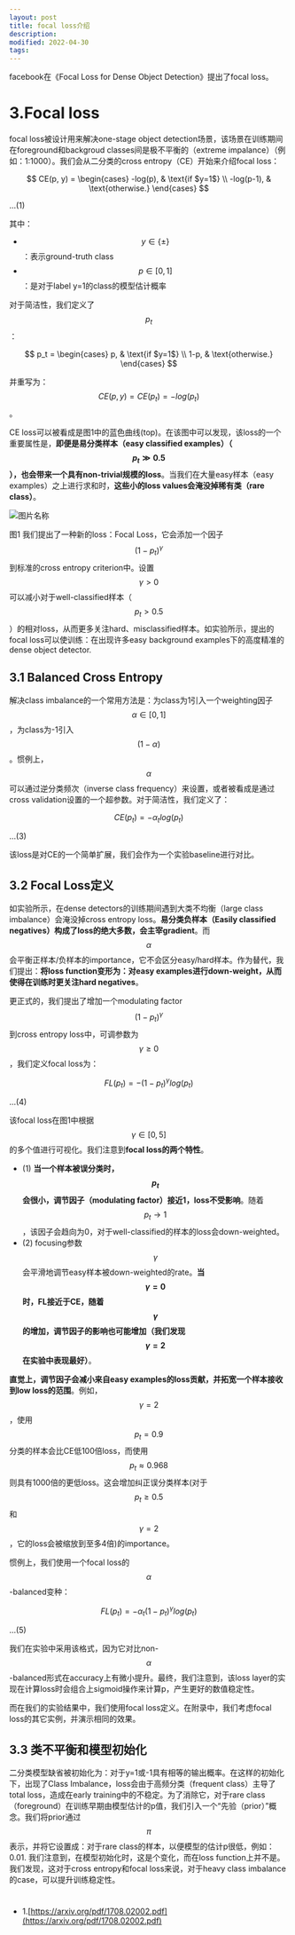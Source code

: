 ```yaml
---
layout: post
title: focal loss介绍
description: 
modified: 2022-04-30
tags: 
---
```


facebook在《Focal Loss for Dense Object Detection》提出了focal loss。

# 3.Focal loss

focal loss被设计用来解决one-stage object detection场景，该场景在训练期间在foreground和backgroud classes间是极不平衡的（extreme impalance）（例如：1:1000）。我们会从二分类的cross entropy（CE）开始来介绍focal loss：

$$
CE(p, y) = \begin{cases}
-log(p),  & \text{if $y=1$} \\
-log(p-1), & \text{otherwise.}
\end{cases}
$$

...(1)

其中：

- $$y \in \lbrace \pm \rbrace$$：表示ground-truth class
- $$p \in [0, 1]$$：是对于label y=1的class的模型估计概率

对于简洁性，我们定义了$$p_t$$：

$$
p_t = \begin{cases}
p,  & \text{if $y=1$} \\
1-p, & \text{otherwise.}
\end{cases}
$$

并重写为：$$CE(p, y) = CE(p_t) = - log(p_t)$$。

CE loss可以被看成是图1中的蓝色曲线(top)。在该图中可以发现，该loss的一个重要属性是，**即便是易分类样本（easy classified examples）（$$p_t \gg 0.5$$），也会带来一个具有non-trivial规模的loss**。当我们在大量easy样本（easy examples）之上进行求和时，**这些小的loss values会淹没掉稀有类（rare class）**。

<img alt="图片名称" src="https://picabstract-preview-ftn.weiyun.com/ftn_pic_abs_v3/a3db84ea68f85701fc6bc2e893edc9e6e56db2f8f3a9f9fe506c74ee2dfdfc52758ebf56d65f9d36f345deffa4f977f0?pictype=scale&amp;from=30113&amp;version=3.3.3.3&amp;fname=1.jpg&amp;size=750">

图1 我们提出了一种新的loss：Focal Loss，它会添加一个因子$$(1 - p_t)^{\gamma}$$到标准的cross entropy criterion中。设置$$\gamma > 0$$可以减小对于well-classified样本（$$p_t > 0.5$$）的相对loss，从而更多关注hard、misclassified样本。如实验所示，提出的focal loss可以使训练：在出现许多easy background examples下的高度精准的dense object detector.

## 3.1 Balanced Cross Entropy

解决class imbalance的一个常用方法是：为class为1引入一个weighting因子$$\alpha \in [0, 1]$$，为class为-1引入$$(1 - \alpha)$$。惯例上，$$\alpha$$可以通过逆分类频次（inverse class frequency）来设置，或者被看成是通过cross validation设置的一个超参数。对于简洁性，我们定义了：

$$
CE(p_t) = -\alpha_t log(p_t)
$$

...(3)

该loss是对CE的一个简单扩展，我们会作为一个实验baseline进行对比。

## 3.2 Focal Loss定义

如实验所示，在dense detectors的训练期间遇到大类不均衡（large class imbalance）会淹没掉cross entropy loss。**易分类负样本（Easily classified negatives）构成了loss的绝大多数，会主宰gradient**。而$$\alpha$$会平衡正样本/负样本的importance，它不会区分easy/hard样本。作为替代，我们提出：**将loss function变形为：对easy examples进行down-weight，从而使得在训练时更关注hard negatives**。

更正式的，我们提出了增加一个modulating factor $$(1 - p_t)^{\gamma}$$到cross entropy loss中，可调参数为$$\gamma \geq 0$$，我们定义focal loss为：

$$
FL(p_t) = -(1-p_t)^{\gamma} log(p_t)
$$

...(4)

该focal loss在图1中根据$$\gamma \in [0, 5]$$的多个值进行可视化。我们注意到**focal loss的两个特性**。

- (1) **当一个样本被误分类时，$$p_t$$会很小，调节因子（modulating factor）接近1，loss不受影响**。随着$$p_t \rightarrow 1$$，该因子会趋向为0，对于well-classified的样本的loss会down-weighted。
- (2) focusing参数$$\gamma$$会平滑地调节easy样本被down-weighted的rate。**当$$\gamma=0$$时，FL接近于CE，随着$$\gamma$$的增加，调节因子的影响也可能增加（我们发现$$\gamma=2$$在实验中表现最好）**。

**直觉上，调节因子会减小来自easy examples的loss贡献，并拓宽一个样本接收到low loss的范围**。例如，$$\gamma=2$$，使用$$p_t=0.9$$分类的样本会比CE低100倍loss，而使用$$p_t \approx 0.968$$则具有1000倍的更低loss。这会增加纠正误分类样本(对于$$p_t \geq 0.5$$和$$\gamma=2$$，它的loss会被缩放到至多4倍)的importance。

惯例上，我们使用一个focal loss的$$\alpha$$-balanced变种：

$$
FL(p_t) = -\alpha_t (1 - p_t)^{\gamma} log(p_t)
$$

...(5)

我们在实验中采用该格式，因为它对比non-$$\alpha$$-balanced形式在accuracy上有微小提升。最终，我们注意到，该loss layer的实现在计算loss时会组合上sigmoid操作来计算p，产生更好的数值稳定性。

而在我们的实验结果中，我们使用focal loss定义。在附录中，我们考虑focal loss的其它实例，并演示相同的效果。

## 3.3 类不平衡和模型初始化

二分类模型缺省被初始化为：对于y=1或-1具有相等的输出概率。在这样的初始化下，出现了Class Imbalance，loss会由于高频分类（frequent class）主导了total loss，造成在early training中的不稳定。为了消除它，对于rare class（foreground）在训练早期由模型估计的p值，我们引入一个“先验（prior）”概念。我们将prior通过$$\pi$$表示，并将它设置成：对于rare class的样本，以便模型的估计p很低，例如：0.01. 我们注意到，在模型初始化时，这是个变化，而在loss function上并不是。我们发现，这对于cross entropy和focal loss来说，对于heavy class imbalance的case，可以提升训练稳定性。



# 

- 1.[https://arxiv.org/pdf/1708.02002.pdf](https://arxiv.org/pdf/1708.02002.pdf)